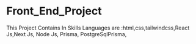 # Front_End_Project
This Project Contains In Skills Languages are :html,css,tailwindcss,React Js,Next Js, Node Js, Prisma, PostgreSqlPrisma,

